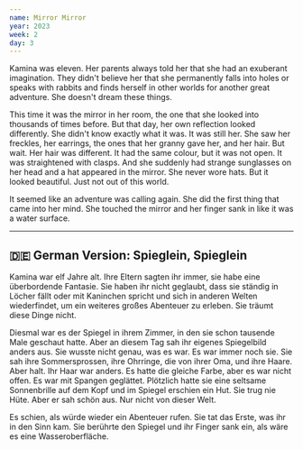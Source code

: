 ```yaml
---
name: Mirror Mirror
year: 2023
week: 2
day: 3
---
```


Kamina was eleven. Her parents always told her that she had an exuberant
imagination. They didn't believe her that she permanently falls into holes or
speaks with rabbits and finds herself in other worlds for another great
adventure. She doesn't dream these things.

This time it was the mirror in her room, the one that she looked into thousands
of times before. But that day, her own reflection looked differently. She didn't
know exactly what it was. It was still her. She saw her freckles, her earrings,
the ones that her granny gave her, and her hair. But wait. Her hair was
different. It had the same colour, but it was not open. It was straightened with
clasps. And she suddenly had strange sunglasses on her head and a hat appeared
in the mirror. She never wore hats. But it looked beautiful. Just not out of
this world.

It seemed like an adventure was calling again. She did the first thing that came
into her mind. She touched the mirror and her finger sank in like it was a water
surface.

---

## 🇩🇪 German Version: Spieglein, Spieglein

Kamina war elf Jahre alt. Ihre Eltern sagten ihr immer, sie habe eine
überbordende Fantasie. Sie haben ihr nicht geglaubt, dass sie ständig in Löcher
fällt oder mit Kaninchen spricht und sich in anderen Welten wiederfindet, um ein
weiteres großes Abenteuer zu erleben. Sie träumt diese Dinge nicht.

Diesmal war es der Spiegel in ihrem Zimmer, in den sie schon tausende Male
geschaut hatte. Aber an diesem Tag sah ihr eigenes Spiegelbild anders aus. Sie
wusste nicht genau, was es war. Es war immer noch sie. Sie sah ihre
Sommersprossen, ihre Ohrringe, die von ihrer Oma, und ihre Haare. Aber halt. Ihr
Haar war anders. Es hatte die gleiche Farbe, aber es war nicht offen. Es war mit
Spangen geglättet. Plötzlich hatte sie eine seltsame Sonnenbrille auf dem Kopf
und im Spiegel erschien ein Hut. Sie trug nie Hüte. Aber er sah schön aus. Nur
nicht von dieser Welt.

Es schien, als würde wieder ein Abenteuer rufen. Sie tat das Erste, was ihr in
den Sinn kam. Sie berührte den Spiegel und ihr Finger sank ein, als wäre es eine
Wasseroberfläche.
